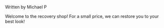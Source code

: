 Written by Michael P

Welcome to the recovery shop! For a small price, we can restore you to your best look!
